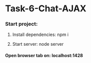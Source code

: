 # Task-6-Chat-AJAX


### Start project:
  1. Install dependencies: npm i
  
  2. Start server: node server
 
#### Open browser tab on: localhost:1428
